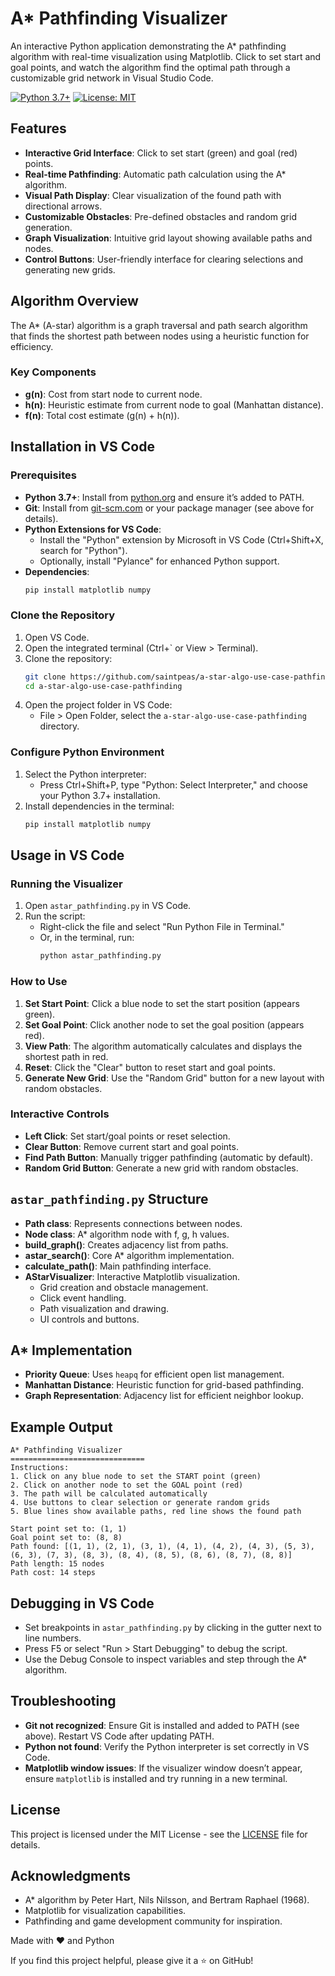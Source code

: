 # A* Pathfinding Visualizer

An interactive Python application demonstrating the A* pathfinding algorithm with real-time visualization using Matplotlib. Click to set start and goal points, and watch the algorithm find the optimal path through a customizable grid network in Visual Studio Code.

[![Python 3.7+](https://img.shields.io/badge/Python-3.7+-blue.svg)](https://www.python.org/downloads/)
[![License: MIT](https://img.shields.io/badge/License-MIT-green.svg)](https://opensource.org/licenses/MIT)

## Features

- **Interactive Grid Interface**: Click to set start (green) and goal (red) points.
- **Real-time Pathfinding**: Automatic path calculation using the A* algorithm.
- **Visual Path Display**: Clear visualization of the found path with directional arrows.
- **Customizable Obstacles**: Pre-defined obstacles and random grid generation.
- **Graph Visualization**: Intuitive grid layout showing available paths and nodes.
- **Control Buttons**: User-friendly interface for clearing selections and generating new grids.

## Algorithm Overview

The A* (A-star) algorithm is a graph traversal and path search algorithm that finds the shortest path between nodes using a heuristic function for efficiency.

### Key Components
- **g(n)**: Cost from start node to current node.
- **h(n)**: Heuristic estimate from current node to goal (Manhattan distance).
- **f(n)**: Total cost estimate (g(n) + h(n)).

## Installation in VS Code

### Prerequisites
- **Python 3.7+**: Install from [python.org](https://www.python.org/downloads/) and ensure it’s added to PATH.
- **Git**: Install from [git-scm.com](https://git-scm.com/downloads) or your package manager (see above for details).
- **Python Extensions for VS Code**:
  - Install the "Python" extension by Microsoft in VS Code (Ctrl+Shift+X, search for "Python").
  - Optionally, install "Pylance" for enhanced Python support.
- **Dependencies**:
  ```bash
  pip install matplotlib numpy
  ```

### Clone the Repository
1. Open VS Code.
2. Open the integrated terminal (Ctrl+` or View > Terminal).
3. Clone the repository:
   ```bash
   git clone https://github.com/saintpeas/a-star-algo-use-case-pathfinding.git
   cd a-star-algo-use-case-pathfinding
   ```
4. Open the project folder in VS Code:
   - File > Open Folder, select the `a-star-algo-use-case-pathfinding` directory.

### Configure Python Environment
1. Select the Python interpreter:
   - Press Ctrl+Shift+P, type "Python: Select Interpreter," and choose your Python 3.7+ installation.
2. Install dependencies in the terminal:
   ```bash
   pip install matplotlib numpy
   ```

## Usage in VS Code

### Running the Visualizer
1. Open `astar_pathfinding.py` in VS Code.
2. Run the script:
   - Right-click the file and select "Run Python File in Terminal."
   - Or, in the terminal, run:
     ```bash
     python astar_pathfinding.py
     ```

### How to Use
1. **Set Start Point**: Click a blue node to set the start position (appears green).
2. **Set Goal Point**: Click another node to set the goal position (appears red).
3. **View Path**: The algorithm automatically calculates and displays the shortest path in red.
4. **Reset**: Click the "Clear" button to reset start and goal points.
5. **Generate New Grid**: Use the "Random Grid" button for a new layout with random obstacles.

### Interactive Controls
- **Left Click**: Set start/goal points or reset selection.
- **Clear Button**: Remove current start and goal points.
- **Find Path Button**: Manually trigger pathfinding (automatic by default).
- **Random Grid Button**: Generate a new grid with random obstacles.

## `astar_pathfinding.py` Structure

- **Path class**: Represents connections between nodes.
- **Node class**: A* algorithm node with f, g, h values.
- **build_graph()**: Creates adjacency list from paths.
- **astar_search()**: Core A* algorithm implementation.
- **calculate_path()**: Main pathfinding interface.
- **AStarVisualizer**: Interactive Matplotlib visualization.
  - Grid creation and obstacle management.
  - Click event handling.
  - Path visualization and drawing.
  - UI controls and buttons.

## A* Implementation

- **Priority Queue**: Uses `heapq` for efficient open list management.
- **Manhattan Distance**: Heuristic function for grid-based pathfinding.
- **Graph Representation**: Adjacency list for efficient neighbor lookup.

## Example Output

```
A* Pathfinding Visualizer
==============================
Instructions:
1. Click on any blue node to set the START point (green)
2. Click on another node to set the GOAL point (red)
3. The path will be calculated automatically
4. Use buttons to clear selection or generate random grids
5. Blue lines show available paths, red line shows the found path

Start point set to: (1, 1)
Goal point set to: (8, 8)
Path found: [(1, 1), (2, 1), (3, 1), (4, 1), (4, 2), (4, 3), (5, 3), (6, 3), (7, 3), (8, 3), (8, 4), (8, 5), (8, 6), (8, 7), (8, 8)]
Path length: 15 nodes
Path cost: 14 steps
```

## Debugging in VS Code

- Set breakpoints in `astar_pathfinding.py` by clicking in the gutter next to line numbers.
- Press F5 or select "Run > Start Debugging" to debug the script.
- Use the Debug Console to inspect variables and step through the A* algorithm.

## Troubleshooting

- **Git not recognized**: Ensure Git is installed and added to PATH (see above). Restart VS Code after updating PATH.
- **Python not found**: Verify the Python interpreter is set correctly in VS Code.
- **Matplotlib window issues**: If the visualizer window doesn’t appear, ensure `matplotlib` is installed and try running in a new terminal.

## License

This project is licensed under the MIT License - see the [LICENSE](LICENSE) file for details.

## Acknowledgments

- A* algorithm by Peter Hart, Nils Nilsson, and Bertram Raphael (1968).
- Matplotlib for visualization capabilities.
- Pathfinding and game development community for inspiration.

Made with ❤️ and Python

If you find this project helpful, please give it a ⭐ on GitHub!
